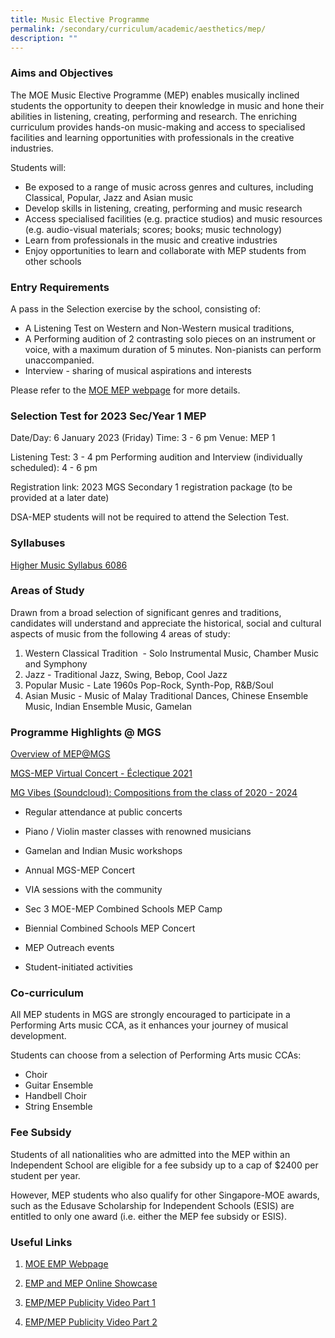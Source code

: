 ```yaml
---
title: Music Elective Programme
permalink: /secondary/curriculum/academic/aesthetics/mep/
description: ""
---
```



### Aims and Objectives

The MOE Music Elective Programme (MEP) enables musically inclined students the opportunity to deepen their knowledge in music and hone their abilities in listening, creating, performing and research. The enriching curriculum provides hands-on music-making and access to specialised facilities and learning opportunities with professionals in the creative industries.

Students will:

*   Be exposed to a range of music across genres and cultures, including Classical, Popular, Jazz and Asian music
*   Develop skills in listening, creating, performing and music research
*   Access specialised facilities (e.g. practice studios) and music resources (e.g. audio-visual materials; scores; books; music technology)
*   Learn from professionals in the music and creative industries
*   Enjoy opportunities to learn and collaborate with MEP students from other schools

### Entry Requirements

A pass in the Selection exercise by the school, consisting of:  
*   A Listening Test on Western and Non-Western musical traditions,       
*   A Performing audition of 2 contrasting solo pieces on an instrument or voice, with a maximum duration of 5 minutes. Non-pianists can perform unaccompanied. 
*   Interview - sharing of musical aspirations and interests

Please refer to the [MOE MEP webpage](https://www.moe.gov.sg/education-in-sg/our-programmes/mep-sec) for more details.


### Selection Test for 2023 Sec/Year 1 MEP

 
Date/Day: 6 January 2023 (Friday)
Time: 3 - 6 pm
Venue: MEP 1 
  
Listening Test: 3 - 4 pm
Performing audition and Interview (individually scheduled): 4 - 6 pm

Registration link: 2023 MGS Secondary 1 registration package (to be provided at a later date)

DSA-MEP students will not be required to attend the Selection Test.


### Syllabuses

[Higher Music Syllabus 6086](https://www.seab.gov.sg/docs/default-source/national-examinations/syllabus/olevel/2021syllabus/6086_y21_sy.pdf)

### Areas of Study

Drawn from a broad selection of significant genres and traditions, candidates will understand and appreciate the historical, social and cultural aspects of music from the following 4 areas of study:

1.  Western Classical Tradition  - Solo Instrumental Music, Chamber Music and Symphony
2.  Jazz - Traditional Jazz, Swing, Bebop, Cool Jazz
3.  Popular Music - Late 1960s Pop-Rock, Synth-Pop, R&B/Soul
4.  Asian Music - Music of Malay Traditional Dances, Chinese Ensemble Music, Indian Ensemble Music, Gamelan

  

### Programme Highlights @ MGS

[Overview of MEP@MGS](https://drive.google.com/file/d/1ezgCzzh9WZ2bC3Us_lm-dB7ULpEnNFCG/view?usp=sharing)  

[MGS-MEP Virtual Concert - Éclectique 2021](https://youtube.com/playlist?list=PLI-1EutlTgf04vxCSDGpXSAKSDhaYhpbB)

[MG Vibes (Soundcloud): Compositions from the class of 2020 - 2024](https://soundcloud.com/user-110809749/sets/mgs-original-compositions)   

*   Regular attendance at public concerts
    
*   Piano / Violin master classes with renowned musicians
    
*   Gamelan and Indian Music workshops
    
*   Annual MGS-MEP Concert
    
*   VIA sessions with the community
    
*   Sec 3 MOE-MEP Combined Schools MEP Camp
    
*   Biennial Combined Schools MEP Concert
    
*   MEP Outreach events
    
*   Student-initiated activities
    
### Co-curriculum

All MEP students in MGS are strongly encouraged to participate in a Performing Arts music CCA, as it enhances your journey of musical development. 

Students can choose from a selection of Performing Arts music CCAs:

*   Choir
*   Guitar Ensemble
*   Handbell Choir
*   String Ensemble


### Fee Subsidy

Students of all nationalities who are admitted into the MEP within an Independent School are eligible for a fee subsidy up to a cap of $2400 per student per year. 

However, MEP students who also qualify for other Singapore-MOE awards, such as the Edusave Scholarship for Independent Schools (ESIS) are entitled to only one award (i.e. either the MEP fee subsidy or ESIS).


### Useful Links

1.  [MOE EMP Webpage](http://go.gov.sg/enhancedmusicprogramme)
    
2.  [EMP and MEP Online Showcase](https://go.gov.sg/empmepshowcase2020)
    
3.  [EMP/MEP Publicity Video Part 1](https://www.youtube.com/watch?v=6dwp2ImDRjE)
    
4.  [EMP/MEP Publicity Video Part 2](https://www.youtube.com/watch?v=T3IrEkM967w)